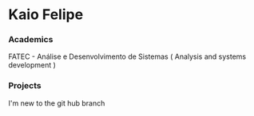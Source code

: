# Kaio Felipe

### Academics

FATEC - Análise e Desenvolvimento de Sistemas ( Analysis and systems development )

### Projects

I'm new to the git hub branch